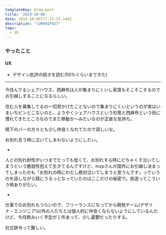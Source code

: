 ```yaml
---
templateKey: blog-post
title: '2019-10-06'
date: 2019-10-06T17:23:23.144Z
description: "\U0001F927"
tags:
  - UX
---
```

### やったこと

#### UX
* デザイン批評の続きを読む(50%ぐらいまできた)


------

今住んでるシェアハウス、西麻布は人が集まりにくいし家賃もそこそこするのでお引越しすることになるらしい。

住む人を募集してるの一切見かけたことないので集まりにくいというのが実はいまいちピンとこないのと、ようやくシェアハウスという形態と西麻布という街に慣れてきたところなのでまた移動か〜みたいなのが正直な気持ち。

階下のバーの方々とも少し仲良くなれてたので寂しいな。

お別れ言う時に泣いてしまわないようにしたい。

*

人との別れ耐性がいつまでたっても低くて、お別れする時にどちゃくそ泣いてしまうという脆弱性抱えて生きてるんですけど、mzpさんが国外にお引越し決まってしまったのも「お別れの時にわたし絶対泣いてしまうと思うんです」っていうのを話しながら既にうるっとなっていたのはここだけの秘密で。夜道ってこういう時ありがたい。

*


仕事でのお別れもつらいので、フリーランスになってから開発チーム(デザイナ・エンジニア)以外の人たちとは個人的に仲良くならないようにしているんだけど、今月飲みいく予定が１件あって、少し憂鬱だったりする。

社交辞令って難しい。
